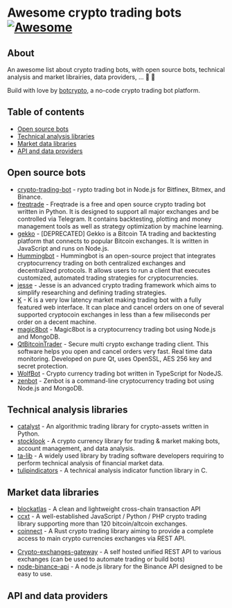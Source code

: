 # Awesome crypto trading bots [![Awesome](https://awesome.re/badge.svg)](https://awesome.re)

## About 

An awesome list about crypto trading bots, with open source bots, technical analysis and market librairies, data providers, ... :robot: :rocket:

Build with love by [botcrypto](https://botcrypto.io), a no-code crypto trading bot platform.

## Table of contents

* [Open source bots](#open-source-bots)
* [Technical analysis libraries](#technical-analysis-libraries)
* [Market data libraries](#market-data-libraries)
* [API and data providers](#api-and-data-providers)

## Open source bots

* [crypto-trading-bot](https://github.com/Haehnchen/crypto-trading-bot) - rypto trading bot in Node.js for Bitfinex, Bitmex, and Binance.
* [freqtrade](https://github.com/freqtrade/freqtrade) - Freqtrade is a free and open source crypto trading bot written in Python. It is designed to support all major exchanges and be controlled via Telegram. It contains backtesting, plotting and money management tools as well as strategy optimization by machine learning.
* [gekko](https://github.com/askmike/gekko) - [DEPRECATED] Gekko is a Bitcoin TA trading and backtesting platform that connects to popular Bitcoin exchanges. It is written in JavaScript and runs on Node.js.
* [Hummingbot](https://github.com/coinalpha/hummingbot) - Hummingbot is an open-source project that integrates cryptocurrency trading on both centralized exchanges and decentralized protocols. It allows users to run a client that executes customized, automated trading strategies for cryptocurrencies.
* [jesse](https://github.com/jesse-ai/jesse) - Jesse is an advanced crypto trading framework which aims to simplify researching and defining trading strategies.
* [K](https://github.com/ctubio/Krypto-trading-bot) - K is a very low latency market making trading bot with a fully featured web interface. It can place and cancel orders on one of several supported cryptocoin exchanges in less than a few miliseconds per order on a decent machine.
* [magic8bot](https://github.com/magic8bot/magic8bot) - Magic8bot is a cryptocurrency trading bot using Node.js and MongoDB.
* [QtBitcoinTrader](https://github.com/JulyIghor/QtBitcoinTrader) - Secure multi crypto exchange trading client. This software helps you open and cancel orders very fast. Real time data monitoring. Developed on pure Qt, uses OpenSSL, AES 256 key and secret protection.
* [WolfBot](https://github.com/Ekliptor/WolfBot) - Crypto currency trading bot written in TypeScript for NodeJS.
* [zenbot](https://github.com/DeviaVir/zenbot) - Zenbot is a command-line cryptocurrency trading bot using Node.js and MongoDB.

## Technical analysis libraries

* [catalyst](https://github.com/enigmampc/catalyst) -  An algorithmic trading library for crypto-assets written in Python.
* [stocklook](https://github.com/zbarge/stocklook) - A crypto currency library for trading & market making bots, account management, and data analysis.
* [ta-lib](https://github.com/mrjbq7/ta-lib) - A widely used library by trading software developers requiring to perform technical analysis of financial market data.
* [tulipindicators](https://github.com/TulipCharts/tulipindicators) - A technical analysis indicator function library in C.

## Market data libraries

* [blockatlas](https://github.com/trustwallet/blockatlas) - A clean and lightweight cross-chain transaction API
* [ccxt](https://github.com/ccxt/ccxt) - A well-established JavaScript / Python / PHP crypto trading library supporting more than 120 bitcoin/altcoin exchanges.
* [coinnect](https://github.com/hugues31/coinnect) - A Rust crypto trading library aiming to provide a complete access to main crypto currencies exchanges via REST API.
- [Crypto-exchanges-gateway](https://github.com/aloysius-pgast/crypto-exchanges-gateway) - A self hosted unified REST API to various exchanges (can be used to automate trading or build bots)
- [node-binance-api](https://github.com/jaggedsoft/node-binance-api) - A node.js library for the Binance API designed to be easy to use. 

##  API and data providers

